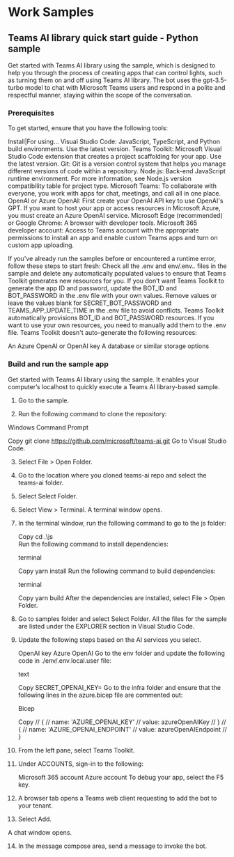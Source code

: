 # Work Samples
## Teams AI library quick start guide - Python sample


Get started with Teams AI library using the sample, which is designed to help you through the process of creating apps that can control lights, such as turning them on and off using Teams AI library. The bot uses the gpt-3.5-turbo model to chat with Microsoft Teams users and respond in a polite and respectful manner, staying within the scope of the conversation.

### Prerequisites
To get started, ensure that you have the following tools:

Install|For using...
Visual Studio Code:	JavaScript, TypeScript, and Python build environments. Use the latest version.
Teams Toolkit:	Microsoft Visual Studio Code extension that creates a project scaffolding for your app. Use the latest version.
Git:	Git is a version control system that helps you manage different versions of code within a repository.
Node.js:	Back-end JavaScript runtime environment. For more information, see Node.js version compatibility table for project type.
Microsoft Teams:	To collaborate with everyone, you work with apps for chat, meetings, and call all in one place.
OpenAI or Azure OpenAI:	First create your OpenAI API key to use OpenAI's GPT. If you want to host your app or access resources in Microsoft Azure, you must create an Azure OpenAI service.
Microsoft Edge (recommended) or Google Chrome:	A browser with developer tools.
Microsoft 365 developer account:	Access to Teams account with the appropriate permissions to install an app and enable custom Teams apps and turn on custom app uploading.

If you've already run the samples before or encountered a runtime error, follow these steps to start fresh:
Check all the .env and env/.env.*.* files in the sample and delete any automatically populated values to ensure that Teams Toolkit generates new resources for you.
If you don’t want Teams Toolkit to generate the app ID and password, update the BOT_ID and BOT_PASSWORD in the .env file with your own values.
Remove values or leave the values blank for SECRET_BOT_PASSWORD and TEAMS_APP_UPDATE_TIME in the .env file to avoid conflicts.
Teams Toolkit automatically provisions BOT_ID and BOT_PASSWORD resources. If you want to use your own resources, you need to manually add them to the .env file. Teams Toolkit doesn't auto-generate the following resources:

An Azure OpenAI or OpenAI key
A database or similar storage options

### Build and run the sample app
Get started with Teams AI library using the sample. It enables your computer’s localhost to quickly execute a Teams AI library-based sample.

1. Go to the sample.

2. Run the following command to clone the repository:

Windows Command Prompt

Copy
git clone https://github.com/microsoft/teams-ai.git
Go to Visual Studio Code.

3. Select File > Open Folder.

4. Go to the location where you cloned teams-ai repo and select the teams-ai folder.

5. Select Select Folder.

6. Select View > Terminal. A terminal window opens.

7. In the terminal window, run the following command to go to the js folder:

    Copy
    cd .\js\
    Run the following command to install dependencies:
    
    terminal
    
    Copy
    yarn install
    Run the following command to build dependencies:
    
    terminal
    
    Copy
    yarn build
    After the dependencies are installed, select File > Open Folder.

8. Go to samples folder and select Select Folder. All the files for the sample are listed under the EXPLORER section in Visual Studio Code.

9. Update the following steps based on the AI services you select.

    OpenAI key
    Azure OpenAI
    Go to the env folder and update the following code in ./env/.env.local.user file:
    
    text
    
    Copy
     SECRET_OPENAI_KEY=<your OpenAI key>
    Go to the infra folder and ensure that the following lines in the azure.bicep file are commented out:
    
    Bicep
    
    Copy
        // {
        //   name: 'AZURE_OPENAI_KEY'
        //   value: azureOpenAIKey
        // }
        // {
        //   name: 'AZURE_OPENAI_ENDPOINT'
        //   value: azureOpenAIEndpoint
        // }
10. From the left pane, select Teams Toolkit.

11. Under ACCOUNTS, sign-in to the following:

    Microsoft 365 account
    Azure account
    To debug your app, select the F5 key.

12. A browser tab opens a Teams web client requesting to add the bot to your tenant.

13. Select Add.

A chat window opens.

14. In the message compose area, send a message to invoke the bot.



